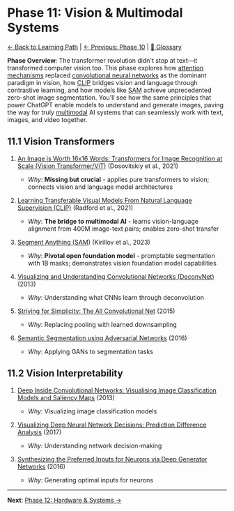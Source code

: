 # Phase 11: Vision & Multimodal Systems

[← Back to Learning Path](../learning-path.md) | [← Previous: Phase 10](phase-10-probabilistic.md) | [📖 Glossary](glossary.md)

**Phase Overview**: The transformer revolution didn't stop at text—it transformed computer vision too. This phase explores how [attention mechanisms](glossary.md#attention-mechanism) replaced [convolutional neural networks](glossary.md#cnn-convolutional-neural-network) as the dominant paradigm in vision, how [CLIP](glossary.md#clip-contrastive-language-image-pre-training) bridges vision and language through contrastive learning, and how models like [SAM](glossary.md#sam-segment-anything-model) achieve unprecedented zero-shot image segmentation. You'll see how the same principles that power ChatGPT enable models to understand and generate images, paving the way for truly [multimodal](glossary.md#multimodal-learning) AI systems that can seamlessly work with text, images, and video together.

## 11.1 Vision Transformers

1. [An Image is Worth 16x16 Words: Transformers for Image Recognition at Scale (Vision Transformer/ViT)](https://arxiv.org/abs/2010.11929) (Dosovitskiy et al., 2021)
   - *Why*: **Missing but crucial** - applies pure transformers to vision; connects vision and language model architectures

2. [Learning Transferable Visual Models From Natural Language Supervision (CLIP)](https://arxiv.org/abs/2103.00020) (Radford et al., 2021)
   - *Why*: **The bridge to multimodal AI** - learns vision-language alignment from 400M image-text pairs; enables zero-shot transfer

3. [Segment Anything (SAM)](https://arxiv.org/abs/2304.02643) (Kirillov et al., 2023)
   - *Why*: **Pivotal open foundation model** - promptable segmentation with 1B masks; demonstrates vision foundation model capabilities

4. [Visualizing and Understanding Convolutional Networks (DeconvNet)](https://arxiv.org/abs/1311.2901) (2013)
   - *Why*: Understanding what CNNs learn through deconvolution

5. [Striving for Simplicity: The All Convolutional Net](https://arxiv.org/abs/1412.6806) (2015)
   - *Why*: Replacing pooling with learned downsampling

6. [Semantic Segmentation using Adversarial Networks](https://arxiv.org/abs/1611.08408) (2016)
   - *Why*: Applying GANs to segmentation tasks

## 11.2 Vision Interpretability

1. [Deep Inside Convolutional Networks: Visualising Image Classification Models and Saliency Maps](https://arxiv.org/abs/1312.6034) (2013)
   - *Why*: Visualizing image classification models

2. [Visualizing Deep Neural Network Decisions: Prediction Difference Analysis](https://arxiv.org/abs/1702.04595) (2017)
   - *Why*: Understanding network decision-making

3. [Synthesizing the Preferred Inputs for Neurons via Deep Generator Networks](https://arxiv.org/abs/1605.09304) (2016)
   - *Why*: Generating optimal inputs for neurons

---

**Next**: [Phase 12: Hardware & Systems →](phase-12-hardware.md)
